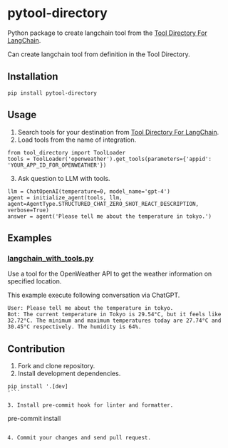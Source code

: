pytool-directory
=========================
Python package to create langchain tool from the [Tool Directory For LangChain](https://github.com/dialogplay/tool-directory/).

Can create langchain tool from definition in the Tool Directory.

Installation
-------------------------
```
pip install pytool-directory
```

Usage
-------------------------
1. Search tools for your destination from [Tool Directory For LangChain](https://github.com/dialogplay/tool-directory).
2. Load tools from the name of integration.
```
from tool_directory import ToolLoader
tools = ToolLoader('openweather').get_tools(parameters={'appid': 'YOUR_APP_ID_FOR_OPENWEATHER'})
```
3. Ask question to LLM with tools.
```
llm = ChatOpenAI(temperature=0, model_name='gpt-4')
agent = initialize_agent(tools, llm, agent=AgentType.STRUCTURED_CHAT_ZERO_SHOT_REACT_DESCRIPTION, verbose=True)
answer = agent('Please tell me about the temperature in tokyo.')
```

Examples
-------------------------
### [langchain_with_tools.py](https://github.com/dialogplay/pytool-directory/blob/main/examples/langchain_with_tools.py)
Use a tool for the OpenWeather API to get the weather information on specified location.

This example execute following conversation via ChatGPT.

```
User: Please tell me about the temperature in tokyo.
Bot: The current temperature in Tokyo is 29.54°C, but it feels like 32.72°C. The minimum and maximum temperatures today are 27.74°C and 30.45°C respectively. The humidity is 64%.
```

Contribution
-------------------------
1. Fork and clone repository.
2. Install development dependencies.
```
pip install '.[dev]
'```

3. Install pre-commit hook for linter and formatter.
```
pre-commit install
```

4. Commit your changes and send pull request.
